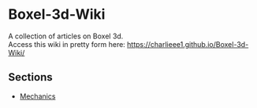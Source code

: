 # Boxel-3d-Wiki
A collection of articles on Boxel 3d.  
Access this wiki in pretty form here: https://charlieee1.github.io/Boxel-3d-Wiki/

## Sections
- [Mechanics](/mechanics/mechanics.md)
